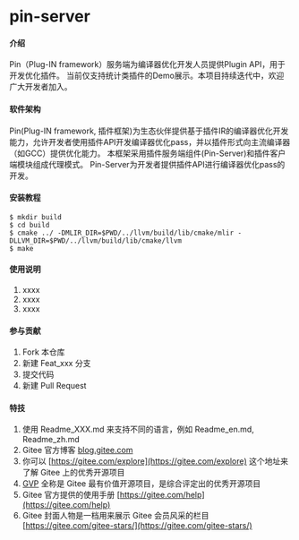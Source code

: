 # pin-server

#### 介绍
Pin（Plug-IN framework）服务端为编译器优化开发人员提供Plugin API，用于开发优化插件。
当前仅支持统计类插件的Demo展示。本项目持续迭代中，欢迎广大开发者加入。

#### 软件架构
Pin(Plug-IN framework, 插件框架)为生态伙伴提供基于插件IR的编译器优化开发能力，允许开发者使用插件API开发编译器优化pass，并以插件形式向主流编译器（如GCC）提供优化能力。
本框架采用插件服务端组件(Pin-Server)和插件客户端模块组成代理模式。
Pin-Server为开发者提供插件API进行编译器优化pass的开发。

#### 安装教程

```shell
$ mkdir build
$ cd build
$ cmake ../ -DMLIR_DIR=$PWD/../llvm/build/lib/cmake/mlir -DLLVM_DIR=$PWD/../llvm/build/lib/cmake/llvm
$ make
```

#### 使用说明

1.  xxxx
2.  xxxx
3.  xxxx

#### 参与贡献

1.  Fork 本仓库
2.  新建 Feat_xxx 分支
3.  提交代码
4.  新建 Pull Request


#### 特技

1.  使用 Readme\_XXX.md 来支持不同的语言，例如 Readme\_en.md, Readme\_zh.md
2.  Gitee 官方博客 [blog.gitee.com](https://blog.gitee.com)
3.  你可以 [https://gitee.com/explore](https://gitee.com/explore) 这个地址来了解 Gitee 上的优秀开源项目
4.  [GVP](https://gitee.com/gvp) 全称是 Gitee 最有价值开源项目，是综合评定出的优秀开源项目
5.  Gitee 官方提供的使用手册 [https://gitee.com/help](https://gitee.com/help)
6.  Gitee 封面人物是一档用来展示 Gitee 会员风采的栏目 [https://gitee.com/gitee-stars/](https://gitee.com/gitee-stars/)
